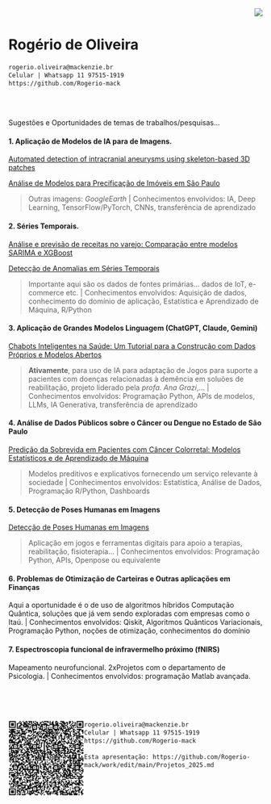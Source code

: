 <p align="right">
  <img src="http://meusite.mackenzie.br/rogerio/mackenzie_logo/UPM.2_horizontal_vermelho.jpg" width="30%" align="center"/>
</p>

# Rogério de Oliveira

```
rogerio.oliveira@mackenzie.br
Celular | Whatsapp 11 97515-1919
https://github.com/Rogerio-mack
```

<br>
<br>

Sugestões e Oportunidades de temas de trabalhos/pesquisas... 

#### 1. **Aplicação de Modelos de IA para de Imagens**. 

[Automated detection of intracranial aneurysms using skeleton-based 3D patches](https://www.nature.com/articles/s41598-023-38586-9/figures/1)

[Análise de Modelos para Precificação de Imóveis em São Paulo](https://github.com/juliaronquetti/Modelo_predicao_SP)

> Outras imagens: *GoogleEarth* | Conhecimentos envolvidos: IA, Deep Learning, TensorFlow/PyTorch, CNNs, transferência de aprendizado
  
#### 2. **Séries Temporais**.

[Análise e previsão de receitas no varejo: Comparação entre modelos SARIMA e XGBoost](https://github.com/jhonatan95w/SeriesTemporais-Varejo)

[Detecção de Anomalias em Séries Temporais](https://github.com/TimeEval/TimeEval)

> Importante aqui são os dados de fontes primárias... dados de IoT, e-commerce etc. | Conhecimentos envolvidos: Aquisição de dados, conhecimento do domínio de aplicação, Estatística e Aprendizado de Máquina, R/Python

#### 3. **Aplicação de Grandes Modelos Linguagem (ChatGPT, Claude, Gemini)**

[Chabots Inteligentes na Saúde: Um Tutorial para a Construção com Dados Próprios e Modelos Abertos](https://github.com/Health-LLM-ChatBot/livro-llm)

> **Ativamente**, para uso de IA para adaptação de Jogos para suporte a pacientes com doenças relacionadas à demência em soluões de reabilitação, projeto liderado pela *profa. Ana Grazi*,... | Conhecimentos envolvidos: Programação Python, APIs de modelos, LLMs, IA Generativa, transferência de aprendizado

#### 4. **Análise de Dados Públicos sobre o Câncer ou Dengue no Estado de São Paulo**

[Predição da Sobrevida em Pacientes com Câncer Colorretal: Modelos Estatísticos e de Aprendizado de Máquina](https://github.com/Rogerio-mack/work/blob/main/Computer_on_the_Beach_2025_Joao_Sobrevida_Colorretal.pdf)

> Modelos preditivos e explicativos fornecendo um serviço relevante à sociedade | Conhecimentos envolvidos: Estatística, Análise de Dados, Programação R/Python, Dashboards

#### 5. Detecção de Poses Humanas em Imagens 

[Detecção de Poses Humanas em Imagens](https://github.com/CMU-Perceptual-Computing-Lab/openpose)

> Aplicação em jogos e ferramentas digitais para apoio a terapias, reabilitação, fisioterapia... | Conhecimentos envolvidos: Programação Python, APIs, Openpose ou equivalente 
 
#### 6. Problemas de Otimização de Carteiras e Outras aplicações em Finanças

Aqui a oportunidade é o de uso de algoritmos híbridos Computação Quântica, soluções que já vem sendo exploradas com empresas como o Itaú. | Conhecimentos envolvidos: Qiskit, Algoritmos Quânticos Variacionais, Programação Python, noções de otimização, conhecimentos do domínio

#### 7. Espectroscopia funcional de infravermelho próximo (fNIRS) 

Mapeamento neurofuncional. 2xProjetos com o departamento de Psicologia. | Conhecimentos envolvidos: programação Matlab avançada.

<br>
<br>
<br>


<p align="right">
  <img src="https://github.com/Rogerio-mack/work/blob/main/qrcode.png?raw=true" width="150" align="left"/>
</p>

```
rogerio.oliveira@mackenzie.br
Celular | Whatsapp 11 97515-1919
https://github.com/Rogerio-mack

Esta apresentação: https://github.com/Rogerio-mack/work/edit/main/Projetos_2025.md
``` 


